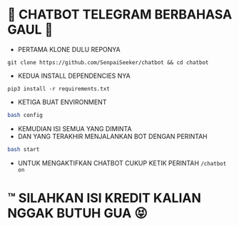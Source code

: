 # 🤖 CHATBOT TELEGRAM BERBAHASA GAUL 🤟

- PERTAMA KLONE DULU REPONYA
```
git clone https://github.com/SenpaiSeeker/chatbot && cd chatbot
```
- KEDUA INSTALL DEPENDENCIES NYA
```
pip3 install -r requirements.txt
```
- KETIGA BUAT ENVIRONMENT
```bash
bash config
```
- KEMUDIAN ISI SEMUA YANG DIMINTA
- DAN YANG TERAKHIR MENJALANKAN BOT DENGAN PERINTAH
```bash
bash start
```
- UNTUK MENGAKTIFKAN CHATBOT CUKUP KETIK PERINTAH `/chatbot on`

# ™️ SILAHKAN ISI KREDIT KALIAN NGGAK BUTUH GUA 😝
